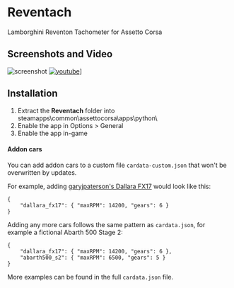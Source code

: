 # Reventach
Lamborghini Reventon Tachometer for Assetto Corsa

## Screenshots and Video

![screenshot](https://i.imgur.com/CvUAOzA.jpg)
[![youtube](https://i.imgur.com/tLQJtjj.png)](https://www.youtube.com/watch?v=a0fESLSw3-o)]

## Installation

1. Extract the **Reventach** folder into steamapps\\common\\assettocorsa\\apps\\python\\
2. Enable the app in Options > General
3. Enable the app in-game

#### Addon cars

You can add addon cars to a custom file `cardata-custom.json` that won't be overwritten by updates.

For example, adding [garyjpaterson's Dallara FX17](http://www.racedepartment.com/downloads/dallara-fx-17.13928/) would look like this:

```
{
	"dallara_fx17": { "maxRPM": 14200, "gears": 6 }
}
```

Adding any more cars follows the same pattern as `cardata.json`, for example a fictional Abarth 500 Stage 2:

```
{
	"dallara_fx17": { "maxRPM": 14200, "gears": 6 },
	"abarth500_s2": { "maxRPM": 6500, "gears": 5 }
}
```

More examples can be found in the full `cardata.json` file.
